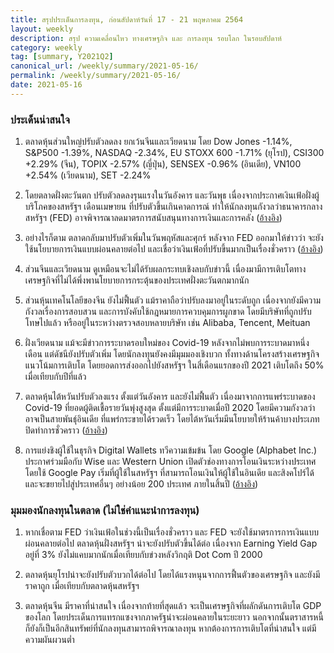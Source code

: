 ```yaml
---
title: สรุปประเด็นการลงทุน, ก่อนสัปดาห์วันที่ 17 - 21 พฤษภาคม 2564
layout: weekly
description: สรุป ความเคลื่อนไหว ทางเศรษฐกิจ และ การลงทุน รอบโลก ในรอบสัปดาห์
category: weekly
tag: [summary, Y2021Q2]
canonical_url: /weekly/summary/2021-05-16/
permalink: /weekly/summary/2021-05-16/
date: 2021-05-16
---
```


### ประเด็นน่าสนใจ

1. ตลาดหุ้นส่วนใหญ่ปรับตัวลดลง ยกเว้นจีนและเวียดนาม โดย Dow Jones -1.14%, S&P500 -1.39%, NASDAQ -2.34%, EU STOXX 600 -1.71% (ยุโรป), CSI300 +2.29% (จีน), TOPIX -2.57% (ญี่ปุ่น), SENSEX -0.96% (อินเดีย), VN100 +2.54% (เวียดนาม), SET -2.24%

2. โดยตลาดฝั่งตะวันตก ปรับตัวลดลงรุนแรงในวันอังคาร และวันพุธ เนื่องจากประกาศเงินเฟ้อฝั่งผู้บริโภคของสหรัฐฯ เดือนเมษายน ที่ปรับตัวขึ้นเกินคาดการณ์ ทำให้นักลงทุนกังวลว่าธนาคารกลางสหรัฐฯ (FED) อาจพิจารณาลดมาตรการสนับสนุนทางการเงินและการคลัง ([อ้างอิง](https://www.bbc.com/news/business-57070373))

3. อย่างไรก็ตาม ตลาดกลับมาปรับตัวเพิ่มในวันพฤหัสและศุกร์ หลังจาก FED ออกมาให้ข่าวว่า จะยังใช้นโยบายการเงินแบบผ่อนคลายต่อไป และเชื่อว่าเงินเฟ้อที่ปรับขึ้นมากเป็นเรื่องชั่วคราว ([อ้างอิง](https://www.cnbc.com/2021/05/12/inflation-spooks-stocks-and-raises-fear-the-fed-is-wrong-that-the-price-spike-is-temporary.html))

4. ส่วนจีนและเวียดนาม ดูเหมือนจะไม่ได้รับผลกระทบเชิงลบกับข่าวนี้ เนื่องมามีการเติบโตทางเศรษฐกิจที่ไม่ได้พึ่งพานโยบายการกระตุ้นของประเทศฝั่งตะวันตกมากนัก

5. ส่วนหุ้นเทคโนโลยีของจีน ยังไม่ฟื้นตัว แม้ราคาถือว่าปรับลงมาอยู่ในระดับถูก เนื่องจากยังมีความกังวลเรื่องการสอบสวน และการบังคับใช้กฎหมายการควบคุมการผูกขาด โดยมีบริษัทที่ถูกปรับโทษไปแล้ว หรืออยู่ในระหว่างตรวจสอบหลายบริษัท เช่น Alibaba, Tencent, Meituan

6. ฝั่งเวียดนาม แม้จะมีข่าวการระบาดรอบใหม่ของ Covid-19 หลังจากไม่พบการระบาดมาหนึ่งเดือน แต่ดัชนียังปรับตัวเพิ่ม โดยนักลงทุนยังคงมีมุมมองเชิงบวก ทั้งทางด้านโครงสร้างเศรษฐกิจ แนวโน้มการเติบโต โดยยอดการส่งออกไปยังสหรัฐฯ ในสี่เดือนแรกของปี 2021 เติบโตถึง 50% เมื่อเทียบกับปีที่แล้ว

7. ตลาดหุ้นไต้หวันปรับตัวลงแรง ตั้งแต่วันอังคาร และยังไม่ฟื้นตัว เนื่องมาจากการแพร่ระบาดของ Covid-19 ที่ยอดผู้ติดเชื้อรายวันพุ่งสูงสุด ตั้งแต่มีการระบาดเมื่อปี 2020 โดยมีความกังวลว่าอาจเป็นสายพันธุ์อินเดีย ที่แพร่กระขายได้รวดเร็ว โดยไต้หวันเริ่มมีนโยบายให้ร้านค้าบางประเภทปิดทำการชั่วคราว ([อ้างอิง](https://asia.nikkei.com/Spotlight/Coronavirus/Taiwan-raises-COVID-restrictions-after-surge-in-cases))

8. การแย่งชิงผู้ใช้ในธุรกิจ Digital Wallets ทวีความเข้มข้น โดย Google (Alphabet Inc.) ประกาศร่วมมือกับ Wise และ Western Union เปิดตัวช่องทางการโอนเงินระหว่างประเทศโดยใช้ Google Pay เริ่มที่ผู้ใช้ในสหรัฐฯ ที่สามารถโอนเงินให้ผู้ใช้ในอินเดีย และสิงคโปร์ได้ และจะขยายไปสู่ประเทศอื่นๆ อย่างน้อย 200 ประเทศ ภายในสิ้นปี ([อ้างอิง](https://www.reuters.com/technology/google-pay-launches-international-money-transfers-with-wise-western-union-2021-05-11/))



### มุมมองนักลงทุนในตลาด (ไม่ใช่คำแนะนำการลงทุน)

1. หากเชื่อตาม FED ว่าเงินเฟ้อในช่วงนี้เป็นเรื่องชั่วคราว และ FED จะยังใช้มาตรการการเงินแบบผ่อนคลายต่อไป ตลาดหุ้นฝั่งสหรัฐฯ น่าจะยังปรับตัวขึ้นได้ต่อ เนื่องจาก Earning Yield Gap อยู่ที่ 3% ยังไม่แคบมากนักเมื่อเทียบกับข่วงหลังวิกฤติ Dot Com ปี 2000

2. ตลาดหุ้นยุโรปน่าจะยังปรับตัวบวกได้ต่อไป โดยได้แรงหนุนจากการฟื้นตัวของเศรษฐกิจ และยังมีราคาถูก เมื่อเทียบกับตลาดหุ้นสหรัฐฯ

3. ตลาดหุ้นจีน มีราคาที่น่าสนใจ เนื่องจากท้ายที่สุดแล้ว จะเป็นเศรษฐกิจที่ผลักดันการเติบโต GDP ของโลก โดยประเด็นการแทรกแซงจากภาครัฐน่าจะผ่อนคลายในระยะยาว นอกจากนั้นตราสารหนี้ก็ยังก็เป็นอีกสินทรัพย์ที่นักลงทุนสามารถพิจารณาลงทุน หากต้องการการเติบโตที่น่าสนใจ แต่มีความผันผวนต่ำ
